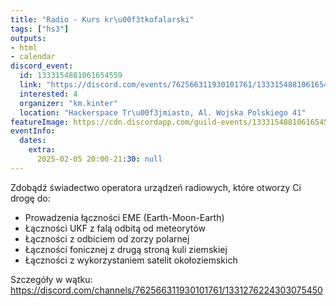 ```yaml
---
title: "Radio - Kurs kr\u00f3tkofalarski"
tags: ["hs3"]
outputs:
- html
- calendar
discord_event:
  id: 1333154881061654559
  link: "https://discord.com/events/762566311930101761/1333154881061654559"
  interested: 4
  organizer: "km.kinter"
  location: "Hackerspace Tr\u00f3jmiasto, Al. Wojska Polskiego 41"
featureImage: https://cdn.discordapp.com/guild-events/1333154881061654559/7f87c37027b8debf34b1fcd4fba97738.png?size=1024
eventInfo:
  dates:
    extra:
      2025-02-05 20:00-21:30: null
---
```

Zdobądź świadectwo operatora urządzeń radiowych, które otworzy Ci drogę do:

- Prowadzenia łączności EME (Earth-Moon-Earth)
- Łączności UKF z falą odbitą od meteorytów
- Łączności z odbiciem od zorzy polarnej
- Łączności fonicznej z drugą stroną kuli ziemskiej
- Łączności z wykorzystaniem satelit okołoziemskich

Szczegóły w wątku: https://discord.com/channels/762566311930101761/1331276224303075450
